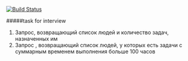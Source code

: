 [![Build Status](https://travis-ci.com/YuryMazniou/peopleandtask.svg?branch=master)](https://travis-ci.com/YuryMazniou/peopleandtask)

#####task for interview

1)	Запрос, возвращающий список людей и количество задач, назначенных им
2)	Запрос , возвращающий список людей, у которых есть задачи с суммарным временем выполнения больше 100 часов
